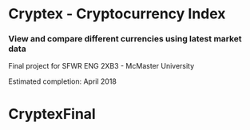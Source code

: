 # Cryptex - Cryptocurrency Index
### View and compare different currencies using latest market data 

Final project for SFWR ENG 2XB3 - McMaster University 

Estimated completion: April 2018
# CryptexFinal
